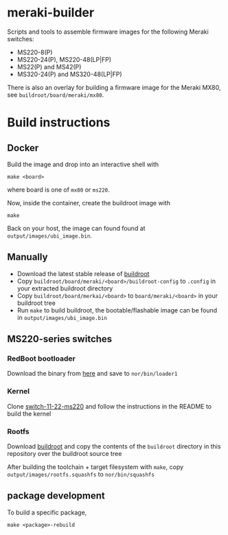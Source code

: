 # meraki-builder

Scripts and tools to assemble firmware images for the following Meraki switches:

- MS220-8(P)
- MS220-24(P), MS220-48(LP|FP)
- MS22(P) and MS42(P)
- MS320-24(P) and MS320-48(LP|FP)

There is also an overlay for building a firmware image for the Meraki MX80, see `buildroot/board/meraki/mx80`.

# Build instructions

## Docker

Build the image and drop into an interactive shell with

    make <board>

where board is one of `mx80` or `ms220`.

Now, inside the container, create the buildroot image with

    make

Back on your host, the image can found found at `output/images/ubi_image.bin`.

## Manually

- Download the latest stable release of [buildroot](https://www.buildroot.org/download.html)
- Copy `buildroot/board/meraki/<board>/buildroot-config` to `.config` in your extracted buildroot directory
- Copy `buildroot/board/merkai/<board>` to `board/meraki/<board>` in your buildroot tree
- Run `make` to build buildroot, the bootable/flashable image can be found in `output/images/ubi_image.bin`

## MS220-series switches

### RedBoot bootloader

Download the binary from [here](https://github.com/halmartin/MS42-GPL-sources-3-18-122/raw/master/redboot/redboot-nocrc-sz.bin) and save to `nor/bin/loader1`

### Kernel

Clone [switch-11-22-ms220](https://github.com/halmartin/switch-11-22-ms220) and follow the instructions in the README to build the kernel

### Rootfs

Download [buildroot](https://www.buildroot.org/download.html) and copy the contents of the `buildroot` directory in this repository over the buildroot source tree

After building the toolchain + target filesystem with `make`, copy `output/images/rootfs.squashfs` to `nor/bin/squashfs`

## package development

To build a specific package,

    make <package>-rebuild
